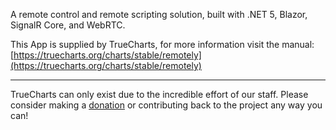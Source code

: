 A remote control and remote scripting solution, built with .NET 5, Blazor, SignalR Core, and WebRTC.

This App is supplied by TrueCharts, for more information visit the manual: [https://truecharts.org/charts/stable/remotely](https://truecharts.org/charts/stable/remotely)

---

TrueCharts can only exist due to the incredible effort of our staff.
Please consider making a [donation](https://truecharts.org/sponsor) or contributing back to the project any way you can!
